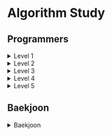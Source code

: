 # Algorithm Study

## Programmers

<details>
<summary>Level 1</summary>
<div markdown="1">
<ul>
<li><a href="https://github.com/choinara0/Algorithm/tree/master/Programmer/Level%201/3%EC%A7%84%EB%B2%95%EB%92%A4%EC%A7%91%EA%B8%B0">3진법 뒤집기</a></li>
<li><a href="https://github.com/choinara0/Algorithm/tree/master/Programmer/Level%201/K%EB%B2%88%EC%A7%B8%EC%88%98">K번째 수</a></li>
<li><a href="https://github.com/choinara0/Algorithm/tree/master/Programmer/Level%201/%5B3%EC%B0%A8%5Dn%EC%A7%84%EC%88%98%EA%B2%8C%EC%9E%84">[3차] n진수게임</a></li>
<li><a href="https://github.com/choinara0/Algorithm/tree/master/Programmer/Level%201/%EA%B0%80%EC%9A%B4%EB%8D%B0%20%EA%B8%80%EC%9E%90%20%EA%B0%80%EC%A0%B8%EC%98%A4%EA%B8%B0">가운데 글자 가져오기</a></li>
<li><a href="https://github.com/choinara0/Algorithm/tree/master/Programmer/Level%201/%EA%B0%99%EC%9D%80%EC%88%AB%EC%9E%90%EB%8A%94%EC%8B%AB%EC%96%B4">같은 숫자는 싫어</a></li>
<li><a href="https://github.com/choinara0/Algorithm/tree/master/Programmer/Level%201/%EB%8B%A4%ED%8A%B8%EA%B2%8C%EC%9E%84">다트 게임</a></li>
<li><a href="https://github.com/choinara0/Algorithm/tree/master/Programmer/Level%201/%EB%91%90%20%EA%B0%9C%20%EB%BD%91%EC%95%84%EC%84%9C%20%EB%8D%94%ED%95%98%EA%B8%B0">두 개 뽑아서 더하기</a></li>
<li><a href="https://github.com/choinara0/Algorithm/tree/master/Programmer/Level%201/%EB%91%90%20%EC%A0%95%EC%88%98%20%EC%82%AC%EC%9D%B4%EC%9D%98%20%ED%95%A9">두 정수 사이의 합</a></li>
<li><a href="https://github.com/choinara0/Algorithm/tree/master/Programmer/Level%201/%EB%A1%9C%EB%98%90%EC%9D%98%EC%B5%9C%EA%B3%A0%EC%88%9C%EC%9C%84%EC%99%80%EC%B5%9C%EC%A0%80%EC%88%9C%EC%9C%84">로또의 최고 순위와 최저 순위</a></li>
<li><a href="https://github.com/choinara0/Algorithm/tree/master/Programmer/Level%201/%EB%AA%A8%EC%9D%98%EA%B3%A0%EC%82%AC">모의고사</a></li>
<li><a href="https://github.com/choinara0/Algorithm/tree/master/Programmer/Level%201/%EB%AC%B8%EC%9E%90%EC%97%B4%20%EB%82%B4%20P%EC%99%80%20Y%EC%9D%98%20%EA%B0%9C%EC%88%98">문자열 내 p와 y의 개수</a></li>
<li><a href="https://github.com/choinara0/Algorithm/tree/master/Programmer/Level%201/%EB%AC%B8%EC%9E%90%EC%97%B4%20%EB%82%B4%EB%A6%BC%EC%B0%A8%EC%88%9C%EC%9C%BC%EB%A1%9C%20%EB%B0%B0%EC%B9%98%ED%95%98%EA%B8%B0">문자열 내림차순으로 배치하기</a></li>
<li><a href="https://github.com/choinara0/Algorithm/tree/master/Programmer/Level%201/%EB%AC%B8%EC%9E%90%EC%97%B4%20%EB%8B%A4%EB%A3%A8%EA%B8%B0%20%EA%B8%B0%EB%B3%B8">문자열 다루기 기본</a></li>
<li><a href="https://github.com/choinara0/Algorithm/tree/master/Programmer/Level%201/%EB%AC%B8%EC%9E%90%EC%97%B4%EC%9D%84%20%EC%A0%95%EC%88%98%EB%A1%9C%20%EB%B0%94%EA%BE%B8%EA%B8%B0">문자열 정수로 바꾸기</a></li>
<li><a href="https://github.com/choinara0/Algorithm/tree/master/Programmer/Level%201/%EB%B9%84%EB%B0%80%EC%A7%80%EB%8F%84">비밀지도</a></li>
<li><a href="https://github.com/choinara0/Algorithm/tree/master/Programmer/Level%201/%EC%84%9C%EC%9A%B8%EC%97%90%EC%84%9C%20%EA%B9%80%EC%84%9C%EB%B0%A9%20%EC%B0%BE%EA%B8%B0">서울에서 김서방 찾기</a></li>
<li><a href="https://github.com/choinara0/Algorithm/tree/master/Programmer/Level%201/%EC%86%8C%EC%88%98%EB%A7%8C%EB%93%A4%EA%B8%B0">소수 만들기</a></li>
<li><a href="https://github.com/choinara0/Algorithm/tree/master/Programmer/Level%201/%EC%86%8C%EC%88%98%EC%B0%BE%EA%B8%B0">소수 찾기 </a></li>
<li><a href="https://github.com/choinara0/Algorithm/tree/master/Programmer/Level%201/%EC%88%98%EB%B0%95%EC%88%98%EB%B0%95%EC%88%98%EB%B0%95%EC%88%98%EB%B0%95%EC%88%98%EB%B0%95%EC%88%98%3F">수박수박수박수박수박수?</a></li>
<li><a href="https://github.com/choinara0/Algorithm/tree/master/Programmer/Level%201/%EC%8B%9C%EC%A0%80%EC%95%94%ED%98%B8">시저암호</a></li>
<li><a href="https://github.com/choinara0/Algorithm/tree/master/Programmer/Level%201/%EC%8B%A0%EA%B7%9C%20%EC%95%84%EC%9D%B4%EB%94%94%20%EC%B6%94%EC%B2%9C">신규 아이디 추천</a></li>
<Li><a href="https://github.com/choinara0/Algorithm/tree/master/Programmer/Level%201/%EC%8B%A4%ED%8C%A8%EC%9C%A8">실패율 </a></Li>
<li><a href="https://github.com/choinara0/Algorithm/tree/master/Programmer/Level%201/%EC%95%BD%EC%88%98%EC%9D%98%20%ED%95%A9">약수의 합 </a></li>
<li><a href="https://github.com/choinara0/Algorithm/tree/master/Programmer/Level%201/%EC%98%88%EC%82%B0">예산 </a></li>
<li><a href="https://github.com/choinara0/Algorithm/tree/master/Programmer/Level%201/%EC%99%84%EC%A3%BC%ED%95%98%EC%A7%80%20%EB%AA%BB%ED%95%9C%20%EC%84%A0%EC%88%98%EB%93%A4">완주하지 못한 선수들 </a></li>
<li><a href="https://github.com/choinara0/Algorithm/tree/master/Programmer/Level%201/%EC%9D%B4%EC%83%81%ED%95%9C%20%EB%AC%B8%EC%9E%90%20%EB%A7%8C%EB%93%A4%EA%B8%B0">이상한 문자 만들기 </a></li>
<li><a href="https://github.com/choinara0/Algorithm/tree/master/Programmer/Level%201/%EC%A0%95%EC%88%98%20%EB%82%B4%EB%A6%BC%EC%B0%A8%EC%88%9C%EC%9C%BC%EB%A1%9C%20%EB%B0%B0%EC%B9%98%ED%95%98%EA%B8%B0">정수 내림차순으로 배치하기</a></li>
<li><a href="https://github.com/choinara0/Algorithm/tree/master/Programmer/Level%201/%EC%A0%95%EC%88%98%20%EC%A0%9C%EA%B3%B1%EA%B7%BC%20%ED%8C%90%EB%B3%84">정수 제곱근 판별 </a></li>
<li><a href="https://github.com/choinara0/Algorithm/tree/master/Programmer/Level%201/%EC%A0%9C%EC%9D%BC%20%EC%9E%91%EC%9D%80%20%EC%88%98%20%EC%A0%9C%EA%B1%B0%ED%95%98%EA%B8%B0">제일 작은 수 제거하기 </a></li>
<li><a href="https://github.com/choinara0/Algorithm/tree/master/Programmer/Level%201/%EC%B2%B4%EC%9C%A1%EB%B3%B5">체육복 </a></li>
<li><a href="https://github.com/choinara0/Algorithm/tree/master/Programmer/Level%201/%EC%B5%9C%EB%8C%80%EA%B3%B5%EC%95%BD%EC%88%98%EC%99%80%20%EC%B5%9C%EC%86%8C%EA%B3%B5%EB%B0%B0%EC%88%98">최대공약수와 최대 공배수 </a></li>
<li><a href="https://github.com/choinara0/Algorithm/tree/master/Programmer/Level%201/%EC%BD%9C%EB%9D%BC%EC%B8%A0%EC%9D%98%20%EC%B6%94%EC%B8%A1">콜라츠의 추측</a></li>
<li><a href="https://github.com/choinara0/Algorithm/tree/master/Programmer/Level%201/%ED%81%AC%EB%A0%88%EC%9D%B8%20%EC%9D%B8%ED%98%95%EB%BD%91%EA%B8%B0%20%EA%B2%8C%EC%9E%84">크레인 인형뽑기 게임 </a></li>
<li><a href="https://github.com/choinara0/Algorithm/tree/master/Programmer/Level%201/%ED%82%A4%ED%8C%A8%EB%93%9C%20%EB%88%84%EB%A5%B4%EA%B8%B0">키패드 누르기 </a></li>
<li><a href="https://github.com/choinara0/Algorithm/tree/master/Programmer/Level%201/%ED%8F%B0%EC%BC%93%EB%AA%AC">폰켓몬 </a></li>
<li><a href="https://github.com/choinara0/Algorithm/tree/master/Programmer/Level%201/%ED%95%98%EC%83%A4%EB%93%9C%20%EC%88%98">하샤드 수 </a></li>
<li><a href="https://github.com/choinara0/Algorithm/tree/master/Programmer/Level%201/%ED%95%B8%EB%93%9C%ED%8F%B0%20%EB%B2%88%ED%98%B8%20%EA%B0%80%EB%A6%AC%EA%B8%B0">핸드폰 번호 가리기 </a></li>
<li><a href="https://github.com/choinara0/Algorithm/tree/master/Programmer/Level%201/%ED%96%89%EB%A0%AC%EC%9D%98%20%EB%8D%A7%EC%85%88">행렬의 덧셈 </a></li>
<li><a href="https://github.com/choinara0/Algorithm/tree/master/Programmer/Level%201/%EC%88%AB%EC%9E%90%20%EB%AC%B8%EC%9E%90%EC%97%B4%EA%B3%BC%20%EC%98%81%EB%8B%A8%EC%96%B4"> 숫자 문자열과 영단어 </a></li>
<li><a href="https://github.com/choinara0/Algorithm/tree/master/Programmer/Level%201/%EB%B6%80%EC%A1%B1%ED%95%9C%20%EA%B8%88%EC%95%A1%20%EA%B3%84%EC%82%B0%ED%95%98%EA%B8%B0"> 부족한 금액 계산하기 </a></li>
<li><a href="https://github.com/choinara0/Algorithm/tree/master/Programmer/Level%201/%EC%83%81%ED%98%B8%20%ED%8F%89%EA%B0%80"> 상호 평가 </a></li>
<li><a href="https://github.com/choinara0/Algorithm/tree/master/Programmer/Level%201/%EC%A7%81%EC%97%85%EA%B5%B0%20%EC%B6%94%EC%B2%9C%ED%95%98%EA%B8%B0"> 직업군 추천하기 </a></li>
<li><a href="https://github.com/choinara0/Algorithm/blob/master/Programmer/Level%201/%EB%B3%B5%EC%84%9C%20%EC%A0%95%EB%A0%AC%ED%95%98%EA%B8%B0/%EB%B3%B5%EC%84%9C%20%EC%A0%95%EB%A0%AC%ED%95%98%EA%B8%B0.py"> 복서 정렬하기 </a></li>
<li><a href="https://github.com/choinara0/Algorithm/tree/master/Programmer/Level%201/%EC%97%86%EB%8A%94%20%EC%88%AB%EC%9E%90%20%EB%8D%94%ED%95%98%EA%B8%B0"> 없는 숫자 더하기 </a></li>
<li><a href="https://github.com/choinara0/Algorithm/tree/master/Programmer/Level%201/%EC%B5%9C%EC%86%8C%EC%A7%81%EC%82%AC%EA%B0%81%ED%98%95"> 최소직사각형 </a></li>
<li><a href="https://github.com/choinara0/Algorithm/tree/master/Programmer/Level%201/%EB%82%98%EB%A8%B8%EC%A7%80%EA%B0%80%201%EC%9D%B4%20%EB%90%98%EB%8A%94%20%EC%88%98%20%EC%B0%BE%EA%B8%B0"> 나머지가 1이 되는 수 찾기 </a></li>

</ul>
</div>
</details>
<details>
<summary>Level 2</summary>
<div markdown="1">
<ul>
<li><a href="https://github.com/choinara0/Algorithm/tree/master/Programmer/Level%202/124%20%EB%82%98%EB%9D%BC%EC%9D%98%20%EC%88%AB%EC%9E%90">124 나라의 숫자</a></li>
<li><a href="https://github.com/choinara0/Algorithm/tree/master/Programmer/Level%202/2%EA%B0%9C%20%EC%9D%B4%ED%95%98%EB%A1%9C%20%EB%8B%A4%EB%A5%B8%20%EB%B9%84%ED%8A%B8%20-%20%EC%98%A4%EB%8B%B5">2개 이하로 다른 비트 </a></li>
<li><a href="https://github.com/choinara0/Algorithm/tree/master/Programmer/Level%202/H-Index">H-Index </a></li>
<li><a href="https://github.com/choinara0/Algorithm/tree/master/Programmer/Level%202/JadenCase%20%EB%AC%B8%EC%9E%90%EC%97%B4%20%EB%A7%8C%EB%93%A4%EA%B8%B0">JadenCase 문자열 만들기 </a></li>
<li><a href="https://github.com/choinara0/Algorithm/tree/master/Programmer/Level%202/N%EA%B0%9C%EC%9D%98%20%EC%B5%9C%EC%86%8C%EA%B3%B5%EB%B0%B0%EC%88%98">N개의 최소공배수 </a></li>
<li><a href="https://github.com/choinara0/Algorithm/tree/master/Programmer/Level%202/%EA%B0%80%EC%9E%A5%20%ED%81%B0%20%EC%88%98">가장 큰 수 </a></li>
<li><a href="https://github.com/choinara0/Algorithm/tree/master/Programmer/Level%202/%EA%B0%80%EC%9E%A5%20%ED%81%B0%20%EC%A0%95%EC%82%AC%EA%B0%81%ED%98%95%20%EC%B0%BE%EA%B8%B0">가장 큰 정사각형 찾기 </a></li>
<li><a href="https://github.com/choinara0/Algorithm/tree/master/Programmer/Level%202/%EA%B8%B0%EB%8A%A5%EA%B0%9C%EB%B0%9C">기능 개발</a></li>
<li><a href="https://github.com/choinara0/Algorithm/tree/master/Programmer/Level%202/%EB%8B%A4%EB%A6%AC%EB%A5%BC%20%EC%A7%80%EB%82%98%EB%8A%94%20%ED%8A%B8%EB%9F%AD">다리를 지나는 트럭 </a></li>
<li><a href="https://github.com/choinara0/Algorithm/tree/master/Programmer/Level%202/%EB%8B%A4%EC%9D%8C%20%ED%81%B0%20%EC%88%AB%EC%9E%90">다음 큰 숫자 </a></li>
<li><a href="https://github.com/choinara0/Algorithm/tree/master/Programmer/Level%202/%EB%8D%94%20%EB%A7%B5%EA%B2%8C">더 맵게 </a></li>
<li><a href="https://github.com/choinara0/Algorithm/tree/master/Programmer/Level%202/%EB%AC%B8%EC%9E%90%EC%97%B4%20%EC%95%95%EC%B6%95">문자열 압축 </a></li>
<li><a href="https://github.com/choinara0/Algorithm/tree/master/Programmer/Level%202/%EB%B0%A9%EA%B8%88%EA%B7%B8%EA%B3%A1">방금그곡 </a></li>
<li><a href="https://github.com/choinara0/Algorithm/tree/master/Programmer/Level%202/%EB%B0%B0%EC%83%81%20%EB%B9%84%EC%9A%A9%20%EC%B5%9C%EC%86%8C%ED%99%94">배상 비용 최소화 </a></li>
<li><a href="https://github.com/choinara0/Algorithm/tree/master/Programmer/Level%202/%EC%82%BC%EA%B0%81%EB%8B%AC%ED%8C%BD%EC%9D%B4">삼각달팽이 </a></li>
<li><a href="https://github.com/choinara0/Algorithm/tree/master/Programmer/Level%202/%EC%86%8C%EC%88%98%20%EC%B0%BE%EA%B8%B0">소수 찾기 </a></li>
<li><a href="https://github.com/choinara0/Algorithm/tree/master/Programmer/Level%202/%EC%88%AB%EC%9E%90%EC%9D%98%20%ED%91%9C%ED%98%84"> 숫자의 표현 </a></li>
<li><a href="https://github.com/choinara0/Algorithm/tree/master/Programmer/Level%202/%EC%8A%A4%ED%82%AC%ED%8A%B8%EB%A6%AC">스킬트리 </a></li>
<li><a href="https://github.com/choinara0/Algorithm/tree/master/Programmer/Level%202/%EC%95%BD%EC%88%98%EC%9D%98%20%EA%B0%9C%EC%88%98%EC%99%80%20%EB%8D%A7%EC%85%88">약수의 개수와 덧셈 </a></li>
<li><a href="https://github.com/choinara0/Algorithm/tree/master/Programmer/Level%202/%EC%98%81%EC%96%B4%20%EB%81%9D%EB%A7%90%EC%9E%87%EA%B8%B0">영어 끝말잇기 </a></li>
<li><a href="https://github.com/choinara0/Algorithm/tree/master/Programmer/Level%202/%EC%98%88%EC%83%81%20%EB%8C%80%EC%A7%84%ED%91%9C">예상 대진표 </a></li>
<li><a href="https://github.com/choinara0/Algorithm/tree/master/Programmer/Level%202/%EC%98%A4%ED%94%88%EC%B1%84%ED%8C%85%EB%B0%A9"> 오픈 채팅방 </a></li>
<li><a href="https://github.com/choinara0/Algorithm/tree/master/Programmer/Level%202/%EC%98%AC%EB%B0%94%EB%A5%B8%20%EA%B4%84%ED%98%B8">올바른 괄호 </a></li>
<li><a href="https://github.com/choinara0/Algorithm/tree/master/Programmer/Level%202/%EC%9D%B4%EC%A7%84%20%EB%B3%80%ED%99%98%20%EB%B0%98%EB%B3%B5%ED%95%98%EA%B8%B0">이진 변환 반복하기 </a></li>
<li><a href="https://github.com/choinara0/Algorithm/tree/master/Programmer/Level%202/%EC%A0%84%ED%99%94%EB%B2%88%ED%98%B8%20%EB%AA%A9%EB%A1%9D"> 전화번호 목록 </a></li>
<li><a href="https://github.com/choinara0/Algorithm/tree/master/Programmer/Level%202/%EC%A3%BC%EC%8B%9D%EA%B0%80%EA%B2%A9">주식가격</a></li>
<li><a href="https://github.com/choinara0/Algorithm/tree/master/Programmer/Level%202/%EC%A7%9D%EC%A7%80%EC%96%B4%EC%A0%9C%EA%B1%B0%ED%95%98%EA%B8%B0">짝지어 제거하기 </a></li>
<li><a href="https://github.com/choinara0/Algorithm/tree/master/Programmer/Level%202/%EC%B5%9C%EC%86%9F%EA%B0%92%EB%A7%8C%EB%93%A4%EA%B8%B0">최솟값만들기 </a></li>
<li><a href="https://github.com/choinara0/Algorithm/tree/master/Programmer/Level%202/%EC%B9%B4%ED%8E%AB">카펫 </a></li>
<li><a href="https://github.com/choinara0/Algorithm/tree/master/Programmer/Level%202/%EC%BF%BC%EB%93%9C%EC%95%95%EC%B6%95%20%ED%9B%84%20%EA%B0%9C%EC%88%98%20%EC%84%B8%EA%B8%B0-%20%EC%8B%A4%ED%8C%A8">쿼드압축 후 개수 세기 - 실패 </a></li>
<li><a href="https://github.com/choinara0/Algorithm/tree/master/Programmer/Level%202/%ED%83%80%EC%BC%93%EB%84%98%EB%B2%84"> 타켓넘버 </a></li>
<li><a href="https://github.com/choinara0/Algorithm/tree/master/Programmer/Level%202/%ED%8A%9C%ED%94%8C">튜플 </a></li>
<li><a href="https://github.com/choinara0/Algorithm/tree/master/Programmer/Level%202/%ED%94%84%EB%A6%B0%ED%84%B0">프린터 </a></li>
<li><a href="https://github.com/choinara0/Algorithm/tree/master/Programmer/Level%202/%ED%9A%8C%EC%82%AC%20%EC%88%AB%EC%9E%90%20%EA%B2%8C%EC%9E%84">회사 숫자 게임 </a></li>
<li><a href="https://github.com/choinara0/Algorithm/tree/master/Programmer/Level%202/%5B1%EC%B0%A8%5D%20%EC%BA%90%EC%8B%9C"> [1차] 캐시 </a></li>
<li><a href="https://github.com/choinara0/Algorithm/tree/master/Programmer/Level%202/%ED%81%B0%20%EC%88%98%20%EB%A7%8C%EB%93%A4%EA%B8%B0"> 큰 수 만들기 </a></li>
<li><a href="https://github.com/choinara0/Algorithm/tree/master/Programmer/Level%202/%EC%A0%90%ED%94%84%EC%99%80%20%EC%88%9C%EA%B0%84%EC%9D%B4%EB%8F%99"> 점프와 순간이동 </a></li>
<li><a href="https://github.com/choinara0/Algorithm/tree/master/Programmer/Level%202/%EA%B5%AC%EB%A9%8D%EB%B3%B4%ED%8A%B8"> 구멍 보트 </a></li>
<li><a href="https://github.com/choinara0/Algorithm/tree/master/Programmer/Level%202/%EB%95%85%EB%94%B0%EB%A8%B9%EA%B8%B0"> 땅따먹기 </a></li>
<li><a href="https://github.com/choinara0/Algorithm/tree/master/Programmer/Level%202/%EC%9C%84%EC%9E%A5"> 위장 </a></li>
<li><a href="https://github.com/choinara0/Algorithm/tree/master/Programmer/Level%202/%EA%B0%80%EC%9E%A5%20%ED%81%B0%20%EC%A0%95%EC%82%AC%EA%B0%81%ED%98%95%20%EC%B0%BE%EA%B8%B0"> 가장 큰 정사각형 찾기 "</a></li>
<li><a href="https://github.com/choinara0/Algorithm/tree/master/Programmer/Level%202/%EC%88%9C%EC%9C%84%20%EA%B2%80%EC%83%89"> 순위 검색 </a></li>
<li><a href="https://github.com/choinara0/Algorithm/tree/master/Programmer/Level%202/%ED%8C%8C%EC%9D%BC%EB%AA%85%20%EC%A0%95%EB%A0%AC"> 파일명 정렬 </a></li>
<li><a href="https://github.com/choinara0/Algorithm/tree/master/Programmer/Level%202/%EA%B4%84%ED%98%B8%20%ED%9A%8C%EC%A0%84%ED%95%98%EA%B8%B0"> 괄호 회전하기 </a></li>
<li><a href="https://github.com/choinara0/Algorithm/tree/master/Programmer/Level%202/%EA%B4%84%ED%98%B8%20%EB%B3%80%ED%99%98">괄호 변환 </a></li>
<li><a href="https://github.com/choinara0/Algorithm/tree/master/Programmer/Level%202/%EB%A9%94%EB%89%B4%20%EB%A6%AC%EB%89%B4%EC%96%BC"> 메뉴 리뉴얼 </a></li>
<li><a href="https://github.com/choinara0/Algorithm/tree/master/Programmer/Level%202/N%EC%A7%84%EC%88%98%20%EA%B2%8C%EC%9E%84"> N진수 게임 </a></li>
<li><a href="https://github.com/choinara0/Algorithm/tree/master/Programmer/Level%202/%EB%89%B4%EC%8A%A4%20%ED%81%B4%EB%9F%AC%EC%8A%A4%ED%84%B0%EB%A7%81"> 뉴스 클러스터링 </a></li>
<li><a href="https://github.com/choinara0/Algorithm/tree/master/Programmer/Level%202/%EB%A9%80%EC%A9%A1%ED%95%9C%20%EC%82%AC%EA%B0%81%ED%98%95"> 멀쩡한 사각형 </a></li>
<li><a href="https://github.com/choinara0/Algorithm/tree/master/Programmer/Level%202/%ED%96%89%EB%A0%AC%EC%9D%98%20%EA%B3%B1%EC%85%88"> 행렬의 곱셈 </a></li>
<li><a href="https://github.com/choinara0/Algorithm/tree/master/Programmer/Level%202/%EC%95%95%EC%B6%95"> 압축 </a></li>
<li><a href="https://github.com/choinara0/Algorithm/tree/master/Programmer/Level%202/%EC%88%98%EC%8B%9D%20%EC%B5%9C%EB%8C%80%ED%99%94"> 수식 최대화 </a></li>
<li><a href="https://github.com/choinara0/Algorithm/tree/master/Programmer/Level%202/%EB%AA%A8%EC%9D%8C%20%EC%82%AC%EC%A0%84"> 모음 사전 </a></li>
<li><a href="https://github.com/choinara0/Algorithm/tree/master/Programmer/Level%202/%EC%9E%85%EC%8B%A4%20%ED%87%B4%EC%8B%A4"> 입실 퇴실 </a></li>

</ul>
</div>
</details>
<details>
<summary>Level 3</summary>
<div markdown="1">
<ul>
<li><a href="https://github.com/choinara0/Algorithm/tree/master/Programmer/Level%203/%EB%84%A4%ED%8A%B8%EC%9B%8C%ED%81%AC"> 네트워크 </a></li>
<li><a href="https://github.com/choinara0/Algorithm/tree/master/Programmer/Level%203/%EB%8B%A8%EC%96%B4%20%EB%B3%80%ED%99%98"> 단어 변환 </a></li>
<li><a href="https://github.com/choinara0/Algorithm/tree/master/Programmer/Level%203/%EC%97%AC%ED%96%89%EA%B2%BD%EB%A1%9C"> 여행경로 </a></li>
</ul>
</div>
</details>
<details>
<summary>Level 4</summary>
<div markdown="1">

</div>
</details>
<details>
<summary>Level 5</summary>
<div markdown="1">

</div>
</details>


## Baekjoon

<details>
<summary>Baekjoon </summary>
<div markdown="1">
<ul>

<li><a href="https://github.com/choinara0/Algorithm/tree/master/Baekjoon/Graph%20Algorithm/DFS%EC%99%80%20BFS"> 1260번 - DFS와 BFS</a></li>
<li><a href="https://github.com/choinara0/Algorithm/tree/master/Baekjoon/Graph%20Algorithm/%ED%97%8C%EB%82%B4%EA%B8%B0%EB%8A%94%20%EC%B9%9C%EA%B5%AC%EA%B0%80%20%ED%95%84%EC%9A%94%ED%95%B4"> 21736번 - 헌내기는 친구가 필요해 </a></li>
<li><a href="https://github.com/choinara0/Algorithm/tree/master/Baekjoon/Graph%20Algorithm/%EB%B0%94%EC%9D%B4%EB%9F%AC%EC%8A%A4"> 2606번 - 바이러스 </a></li>
<li><a href="https://github.com/choinara0/Algorithm/tree/master/Baekjoon/Graph%20Algorithm/%EC%97%B0%EA%B2%B0%20%EC%9A%94%EC%86%8C%EC%9D%98%20%EA%B0%9C%EC%88%98"> 11724번 - 연결 요소의 개수 </a></li>
<li><a href="https://github.com/choinara0/Algorithm/tree/master/Baekjoon/Graph%20Algorithm/%EC%9C%A0%EA%B8%B0%EB%86%8D%20%EB%B0%B0%EC%B6%94"> 1012번 - 유기농 배추 </a></li>
<li><a href="https://github.com/choinara0/Algorithm/tree/master/Baekjoon/Graph%20Algorithm/%EC%84%AC%EC%9D%98%20%EA%B0%9C%EC%88%98"> 4963번 - 섬의 개수 </a></li>
<li><a href="https://github.com/choinara0/Algorithm/tree/master/Baekjoon/Graph%20Algorithm/%EC%95%88%EC%A0%84%20%EC%98%81%EC%97%AD"> 2468번 - 안전 영역 </a></li>
<li><a href="https://github.com/choinara0/Algorithm/tree/master/Baekjoon/Graph%20Algorithm/%EC%98%81%EC%83%81%20%EC%B2%98%EB%A6%AC"> 21938번 - 영상 처리 </a></li>
<li><a href="https://github.com/choinara0/Algorithm/tree/master/Baekjoon/Graph%20Algorithm/%EB%84%88%EA%B5%AC%EB%A6%AC%20%EA%B5%AC%EA%B5%AC"> 18126번 - 너구리 구구 </a></li>
<li><a href="https://github.com/choinara0/Algorithm/tree/master/Baekjoon/Greedy%20Algorithm"> 2839번 - 설탕 배달 </a></li>
<li><a href="https://github.com/choinara0/Algorithm/tree/master/Baekjoon/Dynamic%20Programming/1%EB%A1%9C%20%EB%A7%8C%EB%93%A4%EA%B8%B0"> 1463번 - 1로 만들기 </a></li>
<li><a href="https://github.com/choinara0/Algorithm/tree/master/Baekjoon/Dynamic%20Programming/1%2C%202%2C%203%20%EB%8D%94%ED%95%98%EA%B8%B0"> 9095번 - 1, 2, 3 더하기 </a></li>
<li><a href="https://github.com/choinara0/Algorithm/tree/master/Baekjoon/Dynamic%20Programming/%ED%94%BC%EB%B3%B4%EB%82%98%EC%B9%98%20%ED%95%A8%EC%88%98"> 1003번 - 피보나치 함수 </a></li>
<li><a href="https://github.com/choinara0/Algorithm/tree/master/Baekjoon/Graph%20Algorithm/%EC%88%A8%EB%B0%94%EA%BC%AD%EC%A7%88"> 1697번 - 숨바꼭질 </a></li>
<li><a href="https://github.com/choinara0/Algorithm/tree/master/Baekjoon/Graph%20Algorithm/%ED%86%A0%EB%A7%88%ED%86%A0"> 7576번 - 토마토 </a></li>
<li><a href="https://github.com/choinara0/Algorithm/tree/master/Baekjoon/Graph%20Algorithm/%EB%82%98%EC%9D%B4%ED%8A%B8%EC%9D%98%20%EC%9D%B4%EB%8F%99"> 7562번 - 나이트의 이동 </a></li>
<li><a href="https://github.com/choinara0/Algorithm/tree/master/Baekjoon/Graph%20Algorithm/%EB%AF%B8%EB%A1%9C%20%ED%83%90%EC%83%89"> 2178번 - 미로 탐색 </a></li>
<li><a href="https://github.com/choinara0/Algorithm/tree/master/Baekjoon/Graph%20Algorithm/%EB%8B%A8%EC%A7%80%EB%B2%88%ED%98%B8%EB%B6%99%EC%9D%B4%EA%B8%B0"> 2667번 - 단지번호붙이기g</a></li>
<li><a href="https://github.com/choinara0/Algorithm/tree/master/Baekjoon/Graph%20Algorithm/%EC%96%91"> 3184번 - 양 </a></li>
<li><a href="https://github.com/choinara0/Algorithm/tree/master/Baekjoon/Graph%20Algorithm/%EC%97%B0%EA%B5%AC%EC%86%8C"> 14502번 - 연구소 </a></li>
<li><a href="https://github.com/choinara0/Algorithm/tree/master/Baekjoon/Graph%20Algorithm/1753%EB%B2%88%20-%20%EC%B5%9C%EB%8B%A8%EA%B2%BD%EB%A1%9C"> 1753번 - 최단경로 </a></li>
<li><a href="https://github.com/choinara0/Algorithm/tree/master/Baekjoon/Graph%20Algorithm/7579%EB%B2%88%20-%20%ED%86%A0%EB%A7%88%ED%86%A0"> 7569번 - 토마토 </a></li>
<li><a href="https://github.com/choinara0/Algorithm/tree/master/Baekjoon/Graph%20Algorithm/13565%EB%B2%88%20-%20%EC%B9%A8%ED%88%AC"> 13565번 - 침투 </a></li>
<li><a href="https://github.com/choinara0/Algorithm/tree/master/Baekjoon/Graph%20Algorithm/10026%EB%B2%88%20-%20%EC%A0%81%EB%A1%9D%EC%83%89%EC%95%BD"> 10062번 - 적록색약 </a></li>
<li><a href="https://github.com/choinara0/Algorithm/tree/master/Baekjoon/Graph%20Algorithm/1987%EB%B2%88%20-%20%EC%95%8C%ED%8C%8C%EB%B2%B3"> 1987번 - 알파벳 </a></li>
<li><a href="https://github.com/choinara0/Algorithm/tree/master/Baekjoon/Graph%20Algorithm/2206%EB%B2%88%20-%20%EB%B2%BD%20%EB%B6%80%EC%88%98%EA%B3%A0%20%EC%9D%B4%EB%8F%99%ED%95%98%EA%B8%B0"> 2206번 - 벽 부수고 이동하기 </a></li>
<li><a href="https://github.com/choinara0/Algorithm/tree/master/Baekjoon/Graph%20Algorithm/1520%EB%B2%88%20-%20%EB%82%B4%EB%A6%AC%EB%A7%89%EA%B8%B8"> 1520번 - 내리막길 </a></li>
<li><a href="https://github.com/choinara0/Algorithm/tree/master/Baekjoon/BruteForce%20Algorithm/2503%EB%B2%88%20-%20%EC%88%AB%EC%9E%90%20%EC%95%BC%EA%B5%AC"> 2503번 - 숫자 야구 </a></li>
<li><a href="https://github.com/choinara0/Algorithm/tree/master/Baekjoon/BruteForce%20Algorithm/14501%EB%B2%88%20-%20%ED%87%B4%EC%82%AC"> 14501번 - 퇴사 </a></li>
<li><a href="https://github.com/choinara0/Algorithm/tree/master/Baekjoon/BruteForce%20Algorithm/2798%EB%B2%88%20-%20%EB%B8%94%EB%9E%99%EC%9E%AD"> 2798번 - 블랙잭 </a></li>
<li><a href="https://github.com/choinara0/Algorithm/tree/master/Baekjoon/BruteForce%20Algorithm/2309%EB%B2%88%20-%20%EC%9D%BC%EA%B3%B1%20%EB%82%9C%EC%9F%81%EC%9D%B4"> 2309번 - 일곱 난쟁이 </a></li>
<li><a href="https://github.com/choinara0/Algorithm/tree/master/Baekjoon/BruteForce%20Algorithm/7568%EB%B2%88%20-%20%EB%8D%A9%EC%B9%98"> 7568번 - 덩치 </a></li>
<li><a href="https://github.com/choinara0/Algorithm/tree/master/Baekjoon/BruteForce%20Algorithm/1436%EB%B2%88%20-%20%EC%98%81%ED%99%94%EA%B0%90%EB%8F%85%20%EC%88%8C"> 1436번 - 영화감독 숌 </a></li>
<li><a href="https://github.com/choinara0/Algorithm/tree/master/Baekjoon/BruteForce%20Algorithm/10974%EB%B2%88%20-%20%EB%AA%A8%EB%93%A0%20%EC%88%9C%EC%97%B4"> 10974번 - 모든 순열 </a></li>
<li><a href="https://github.com/choinara0/Algorithm/tree/master/Baekjoon/BruteForce%20Algorithm/10819%EB%B2%88%20-%20%EC%B0%A8%EC%9D%B4%EB%A5%BC%20%EC%B5%9C%EB%8C%80%EB%A1%9C"> 10819번 - 차이를 최대로 </a></li>
<li><a href="https://github.com/choinara0/Algorithm/tree/master/Baekjoon/BruteForce%20Algorithm/9663%EB%B2%88%20-%20N-Queen"> 9663번 - N-Queen </a></li>
<li><a href="https://github.com/choinara0/Algorithm/tree/master/Baekjoon/BruteForce%20Algorithm/10971%EB%B2%88%20-%20%EC%99%B8%ED%8C%90%EC%9B%90%20%EC%88%9C%ED%9A%8C%202"> 10981번 - 외판원 순회 2</a></li>
<li><a href="https://github.com/choinara0/Algorithm/tree/master/Baekjoon/Graph%20Algorithm/3055%EB%B2%88%20-%20%ED%83%88%EC%B6%9C"> 3055번 - 탈출 </a></li>
<li><a href="https://github.com/choinara0/Algorithm/tree/master/Baekjoon/Graph%20Algorithm/16234%EB%B2%88%20-%20%EC%9D%B8%EA%B5%AC%20%EC%9D%B4%EB%8F%99"> 16234번 - 인구 이동 </a></li>
<li><a href="https://github.com/choinara0/Algorithm/tree/master/Baekjoon/BackTracking/15649%EB%B2%88%20-%20N%EA%B3%BC%20M(1)"> 15649번 - N과 M(1) </a></li>
<li><a href="https://github.com/choinara0/Algorithm/tree/master/Baekjoon/BackTracking/15650%EB%B2%88%20-%20N%EA%B3%BC%20M(2)"> 15650번 - N과 M(2) </a></li>
<li><a href="https://github.com/choinara0/Algorithm/tree/master/Baekjoon/BackTracking/15651%EB%B2%88%20-%20N%EA%B3%BC%20M(3)"> 15651번 - N과 M(3) </a></li>
<li><a href="https://github.com/choinara0/Algorithm/tree/master/Baekjoon/BackTracking/15652%EB%B2%88%20-%20N%EA%B3%BC%20M(4)"> 15652번 - N과 M(4) </a></li>
<li><a href="https://github.com/choinara0/Algorithm/tree/master/Baekjoon/BackTracking/15653%EB%B2%88%20-%20N%EA%B3%BC%20M(5)"> 15654번 - N과 M(5) </a></li>
<li><a href="https://github.com/choinara0/Algorithm/tree/master/Baekjoon/BackTracking/15655%EB%B2%88%20-%20N%EA%B3%BC%20M(6)"> 15655번 - N과 M(6) </a></li>
<li><a href="https://github.com/choinara0/Algorithm/tree/master/Baekjoon/BackTracking/15656%EB%B2%88%20-%20N%EA%B3%BC%20M(7)"> 15656번 - N과 M(7) </a></li>
<li><a href="https://github.com/choinara0/Algorithm/tree/master/Baekjoon/BackTracking/15657%EB%B2%88%20-%20N%EA%B3%BC%20M(8)"> 15657번 - N과 M(8) </a></li>
<li><a href="https://github.com/choinara0/Algorithm/tree/master/Baekjoon/BackTracking/15663%EB%B2%88%20-%20N%EA%B3%BC%20M(9)"> 15663번 - N과 M(9) </a></li>
<li><a href="https://github.com/choinara0/Algorithm/tree/master/Baekjoon/BackTracking/15664%EB%B2%88%20-%20N%EA%B3%BC%20M(10)"> 15664번 - N과 M(10) </a></li>
<li><a href="https://github.com/choinara0/Algorithm/tree/master/Baekjoon/BackTracking/15664%EB%B2%88%20-%20N%EA%B3%BC%20M(10)"> 15665번 - N과 M(11) </a></li>
<li><a href="https://github.com/choinara0/Algorithm/tree/master/Baekjoon/BackTracking/15664%EB%B2%88%20-%20N%EA%B3%BC%20M(10)"> 15666번 - N과 M(12) </a></li>
<li><a href="https://github.com/choinara0/Algorithm/tree/master/Baekjoon/BackTracking/6603%EB%B2%88%20-%20%EB%A1%9C%EB%98%90"> 6603번 - 로또 </a></li>
<li><a href="https://github.com/choinara0/Algorithm/tree/master/Baekjoon/BackTracking/14889%EB%B2%88%20-%20%EC%8A%A4%ED%83%80%ED%8A%B8%EC%99%80%20%EB%A7%81%ED%81%AC"> 14889번 - 스타트와 링크 </a></li>
<li><a href="https://github.com/choinara0/Algorithm/tree/master/Baekjoon/BackTracking/2529%EB%B2%88%20-%20%EB%B6%80%EB%93%B1%ED%98%B8"> 2529번 - 부등호 </a></li>
<li><a href="https://github.com/choinara0/Algorithm/tree/master/Baekjoon/BackTracking/14888%EB%B2%88%20-%20%EC%97%B0%EC%82%B0%EC%9E%90%20%EB%81%BC%EC%9B%8C%EB%84%A3%EA%B8%B0"> 14888번 - 연산자 끼워넣기 </a></li>
<li><a href="https://github.com/choinara0/Algorithm/tree/master/Baekjoon/BackTracking/1062%EB%B2%88%20-%20%EA%B0%80%EB%A5%B4%EC%B9%A8"> 1062번 - 가르침 </a></li>
<li><a href="https://github.com/choinara0/Algorithm/tree/master/Baekjoon/BackTracking/2580%EB%B2%88%20-%20%EC%8A%A4%EB%8F%84%EC%BF%A0"> 2580번 - 스도쿠 </a></li>
<li><a href="https://github.com/choinara0/Algorithm/tree/master/Baekjoon/BackTracking/2023%EB%B2%88%20-%20%EC%8B%A0%EA%B8%B0%ED%95%9C%20%EC%86%8C%EC%88%98"> 2023번 - 신기한 소수 </a></li>
<li><a href="https://github.com/choinara0/Algorithm/tree/master/Baekjoon/BackTracking/1038%EB%B2%88%20-%20%EA%B0%90%EC%86%8C%ED%95%98%EB%8A%94%20%EC%88%98"> 1038번 - 감소하는 수 </a></li>
<li><a href="https://github.com/choinara0/Algorithm/tree/master/Baekjoon/Dynamic%20Programming/2579%EB%B2%88%20-%20%EA%B3%84%EB%8B%A8%20%EC%98%A4%EB%A5%B4%EA%B8%B0"> 2579번 - 계단 오르기 </a></li>
<li><a href="https://github.com/choinara0/Algorithm/tree/master/Baekjoon/Dynamic%20Programming/1149%EB%B2%88%20-%20RGB%EA%B1%B0%EB%A6%AC%20"> 1149번 - RGB거리 </a></li>
<li><a href="https://github.com/choinara0/Algorithm/tree/master/Baekjoon/Dynamic%20Programming/1932%EB%B2%88%20-%20%EC%A0%95%EC%88%98%20%EC%82%BC%EA%B0%81%ED%98%95"> 1932번 - 정수 삼각형 </a></li>
<li><a href="https://github.com/choinara0/Algorithm/tree/master/Baekjoon/Dynamic%20Programming/2156%EB%B2%88%20-%20%ED%8F%AC%EB%8F%84%EC%A3%BC%20%EC%8B%9C%EC%8B%9D"> 2156번 - 포도주 시식 </a></li>
<li><a href="https://github.com/choinara0/Algorithm/tree/master/Baekjoon/Dynamic%20Programming/11057%EB%B2%88%20-%20%EC%98%A4%EB%A5%B4%EB%A7%89%20%EC%88%98"> 11057번 - 오르막 수 </a></li>
<li><a href="https://github.com/choinara0/Algorithm/tree/master/Baekjoon/Dynamic%20Programming/10844%EB%B2%88%20-%20%EC%89%AC%EC%9A%B4%20%EA%B3%84%EB%8B%A8%20%EC%88%98"> 11084번 - 쉬운 계단 수 </a></li>
<li><a href="https://github.com/choinara0/Algorithm/tree/master/Baekjoon/Dynamic%20Programming/11053%EB%B2%88%20-%20%EA%B0%80%EC%9E%A5%20%EA%B8%B4%20%EC%A6%9D%EA%B0%80%ED%95%98%EB%8A%94%20%EB%B6%80%EB%B6%84%20%EC%88%98%EC%97%B4"> 11053번 - 가장 긴 증가하는 부분 수열 </a></li>
<li><a href="https://github.com/choinara0/Algorithm/tree/master/Baekjoon/Dynamic%20Programming/1912%EB%B2%88%20-%20%EC%97%B0%EC%86%8D%ED%95%A9"> 1912번 - 연속합 </a></li>
<li><a href="https://github.com/choinara0/Algorithm/tree/master/Baekjoon/Dynamic%20Programming/11055%EB%B2%88%20-%20%EA%B0%80%EC%9E%A5%20%ED%81%B0%20%EC%A6%9D%EA%B0%80%20%EB%B6%80%EB%B6%84%20%EC%88%98%EC%97%B4"> 11055번 - 가장 큰 증가 부분 수열 </a></li>
<li><a href="https://github.com/choinara0/Algorithm/tree/master/Baekjoon/Dynamic%20Programming/11722%EB%B2%88%20-%20%EA%B0%80%EC%9E%A5%20%EA%B8%B4%20%EA%B0%90%EC%86%8C%ED%95%98%EB%8A%94%20%EB%B6%80%EB%B6%84%20%EC%88%98%EC%97%B4"> 11722번 - 가장 긴 감소하는 부분 수열 </a></li>
<li><a href="https://github.com/choinara0/Algorithm/tree/master/Baekjoon/PriorityQueue/1927%EB%B2%88%20-%20%EC%B5%9C%EC%86%8C%20%ED%9E%99"> 1927번 - 최소 힙 </a></li>
<li><a href="https://github.com/choinara0/Algorithm/tree/master/Baekjoon/PriorityQueue/11279%EB%B2%88%20-%20%EC%B5%9C%EB%8C%80%ED%9E%99"> 11279번 - 최대 힙 </a></li>
<li><a href="https://github.com/choinara0/Algorithm/tree/master/Baekjoon/PriorityQueue/11286%EB%B2%88%20-%20%EC%A0%88%EB%8C%80%EA%B0%92%20%ED%9E%99"> 11286번 - 절대값 힙 </a></li>
<li><a href="https://github.com/choinara0/Algorithm/tree/master/Baekjoon/PriorityQueue/1715%EB%B2%88%20-%20%EC%B9%B4%EB%93%9C%20%EC%A0%95%EB%A0%AC%ED%95%98%EA%B8%B0"> 1715번 - 카드 정렬하기 </a></li>
<li><a href="https://github.com/choinara0/Algorithm/tree/master/Baekjoon/PriorityQueue/15903%EB%B2%88%20-%20%EC%B9%B4%EB%93%9C%20%ED%95%A9%EC%B2%B4%20%EB%86%80%EC%9D%B4"> 15903번 - 카드 합체 놀이 </a></li>
<li><a href="https://github.com/choinara0/Algorithm/tree/master/Baekjoon/PriorityQueue/7662%EB%B2%88%20-%20%EC%9D%B4%EC%A4%91%20%EC%9A%B0%EC%84%A0%EC%88%9C%EC%9C%84%20%ED%81%90"> 7662번 - 이중 우선순위 큐 </a></li>
<li><a href="https://github.com/choinara0/Algorithm/tree/master/Baekjoon/PriorityQueue/2075%EB%B2%88%20-%20N%EB%B2%88%EC%A7%B8%20%ED%81%B0%20%EC%88%98"> 2075번 - N번째 큰 수  </a></li>
<li><a href="https://github.com/choinara0/Algorithm/tree/master/Baekjoon/PriorityQueue/11000%EB%B2%88%20-%20%EA%B0%95%EC%9D%98%EC%8B%A4%20%EB%B0%B0%EC%A0%95"> 11000번 - 강의실 배정 </a></li>
<li><a href="https://github.com/choinara0/Algorithm/tree/master/Baekjoon/PriorityQueue/1374%EB%B2%88%20-%20%EA%B0%95%EC%9D%98%EC%8B%A4"> 1374번 - 강의실 </a></li>
<li><a href="https://github.com/choinara0/Algorithm/tree/master/Baekjoon/PriorityQueue/19598%EB%B2%88%20-%20%EC%B5%9C%EC%86%8C%20%ED%9A%8C%EC%9D%98%EC%8B%A4%20%EA%B0%9C%EC%88%98"> 19598번 - 최소 회의실 개수 </a></li>
<li><a href="https://github.com/choinara0/Algorithm/tree/master/Baekjoon/PriorityQueue/13975%EB%B2%88%20-%20%ED%8C%8C%EC%9D%BC%20%ED%95%A9%EC%B9%98%EA%B8%B0%203"> 13975번 - 파일 합치기 3 </a></li>
<li><a href="https://github.com/choinara0/Algorithm/tree/master/Baekjoon/PriorityQueue/1655%EB%B2%88%20-%20%EA%B0%80%EC%9A%B4%EB%8D%B0%EB%A5%BC%20%EB%A7%90%ED%95%B4%EC%9A%94"> 1655번 - 가운데를 말해요 </a></li>
<li><a href="https://github.com/choinara0/Algorithm/tree/master/Baekjoon/PriorityQueue/19640%EB%B2%88%20-%20%ED%99%94%EC%9E%A5%EC%8B%A4%20%EA%B7%9C%EC%B9%99"> 19640번 - 화장실 규칙 </a></li>
<li><a href="https://github.com/choinara0/Algorithm/tree/master/Baekjoon/PriorityQueue/14235%EB%B2%88%20-%20%ED%81%AC%EB%A6%AC%EC%8A%A4%EB%A7%88%EC%8A%A4%20%EC%84%A0%EB%AC%BC"> 14235번 - 크리스마스 선물 </a></li>
<li><a href="https://github.com/choinara0/Algorithm/tree/master/Baekjoon/PriorityQueue/2109%EB%B2%88%20-%20%EC%88%9C%ED%9A%8C%EA%B0%95%EC%97%B0"> 2109번 - 순회강연 </a></li>
<li><a href="https://github.com/choinara0/Algorithm/tree/master/Baekjoon/PriorityQueue/1718%EB%B2%88%20-%20%EC%BB%B5%EB%9D%BC%EB%A9%B4"> 1718번 - 컵라면 </a></li>
<li><a href="https://github.com/choinara0/Algorithm/tree/master/Baekjoon/PriorityQueue/1766%EB%B2%88%20-%20%EB%AC%B8%EC%A0%9C%EC%A7%91"> 1766번 - 문제집 </a></li>
<li><a href="https://github.com/choinara0/Algorithm/tree/master/Baekjoon/Binary%20Search/1920%EB%B2%88%20-%20%EC%88%98%20%EC%B0%BE%EA%B8%B0"> 1920번 - 수 찾기 </a></li>
<li><a href="https://github.com/choinara0/Algorithm/tree/master/Baekjoon/Binary%20Search/10815%EB%B2%88%20-%20%EC%88%AB%EC%9E%90%20%EC%B9%B4%EB%93%9C"> 10815번 - 숫자 카드 </a></li>
<li><a href="https://github.com/choinara0/Algorithm/tree/master/Baekjoon/Binary%20Search/10816%EB%B2%88%20-%20%EC%88%AB%EC%9E%90%20%EC%B9%B4%EB%93%9C%202"> 10816번 - 숫자 카드 2 </a></li>
<li><a href="https://github.com/choinara0/Algorithm/tree/master/Baekjoon/Binary%20Search/1654%EB%B2%88%20-%20%EB%9E%9C%EC%84%A0%20%EC%9E%90%EB%A5%B4%EA%B8%B0"> 1654번 - 랜선 자르기 </a></li>
<li><a href="https://github.com/choinara0/Algorithm/tree/master/Baekjoon/Binary%20Search/2805%EB%B2%88%20-%20%EB%82%98%EB%AC%B4%20%EC%9E%90%EB%A5%B4%EA%B8%B0"> 2805번 - 나무 자르기 </a></li>
<li><a href="https://github.com/choinara0/Algorithm/tree/master/Baekjoon/Binary%20Search/2512%EB%B2%88%20-%20%EC%98%88%EC%82%B0"> 2512번 - 예산 </a></li>
<li><a href="https://github.com/choinara0/Algorithm/tree/master/Baekjoon/Binary%20Search/1300%EB%B2%88%20-%20K%EB%B2%88%EC%A7%B8%20%EC%88%98"> 1300번 - K번째 수 </a></li>
<li><a href="https://github.com/choinara0/Algorithm/tree/master/Baekjoon/Binary%20Search/2470%EB%B2%88%20-%20%EB%91%90%20%EC%9A%A9%EC%95%A1"> 2470번 - 두 용액 </a></li>
<li><a href="https://github.com/choinara0/Algorithm/tree/master/Baekjoon/Binary%20Search/2467%EB%B2%88%20-%20%EC%9A%A9%EC%95%A1"> 2467번 - 용액 </a></li>
<li><a href="https://github.com/choinara0/Algorithm/tree/master/Baekjoon/Binary%20Search/2473%EB%B2%88%20-%20%EC%84%B8%20%EC%9A%A9%EC%95%A1"> 2473번 - 세 용액 </a></li>
<li><a href="https://github.com/choinara0/Algorithm/tree/master/Baekjoon/Two%20Pointer/2003%EB%B2%88%20-%20%EC%88%98%EB%93%A4%EC%9D%98%20%ED%95%A9%202"> 2003번 - 수들의 합 2 </a></li>
<li><a href="https://github.com/choinara0/Algorithm/tree/master/Baekjoon/Two%20Pointer/2559%EB%B2%88%20-%20%EC%88%98%EC%97%B4"> 2559번 - 수열 </a></li>
<li><a href="https://github.com/choinara0/Algorithm/tree/master/Baekjoon/Two%20Pointer/3273%EB%B2%88%20-%20%EB%91%90%20%EC%88%98%EC%9D%98%20%ED%95%A9"> 3273번 - 두 수의 합 </a></li>
<li><a href="https://github.com/choinara0/Algorithm/tree/master/Baekjoon/Two%20Pointer/1806%EB%B2%88%20-%20%EB%B6%80%EB%B6%84%ED%95%A9"> 1806번 - 부분합 </a></li>
<li><a href="https://github.com/choinara0/Algorithm/tree/master/Baekjoon/Two%20Pointer/1644%EB%B2%88%20-%20%EC%86%8C%EC%88%98%EC%9D%98%20%EC%97%B0%EC%86%8D%ED%95%A9"> 1644번 - 소수의 연속합 </a></li>
<li><a href="https://github.com/choinara0/Algorithm/tree/master/Baekjoon/Two%20Pointer/2531%EB%B2%88%20-%20%ED%9A%8C%EC%A0%84%20%EC%B4%88%EB%B0%A5"> 2513번 - 회전 초밥 </a></li>
<li><a href="https://github.com/choinara0/Algorithm/tree/master/Baekjoon/Two%20Pointer/15916%EB%B2%88%20-%20%ED%9A%8C%EC%A0%84%20%EC%B4%88%EB%B0%A5"> 15961번 - 회전 초밥 </a></li>
<li><a href="https://github.com/choinara0/Algorithm/tree/master/Baekjoon/Two%20Pointer/1940%EB%B2%88%20-%20%EC%A3%BC%EB%AA%BD"> 1940번 - 주몽 </a></li>
<li><a href="https://github.com/choinara0/Algorithm/tree/master/Baekjoon/Two%20Pointer/2018%EB%B2%88%20-%20%EC%88%98%EB%93%A4%EC%9D%98%20%ED%95%A9%205"> 2018번 - 수들의 합 5 </a></li>
<li><a href="https://github.com/choinara0/Algorithm/tree/master/Baekjoon/Graph%20Algorithm/2583%EB%B2%88%20-%20%EC%98%81%EC%97%AD%20%EA%B5%AC%ED%95%98%EA%B8%B0"> 2583번 - 영역 구하기 </a></li>
<li><a href="https://github.com/choinara0/Algorithm/tree/master/Baekjoon/Graph%20Algorithm/2589%EB%B2%88%20-%20%EB%B3%B4%EB%AC%BC%EC%84%AC"> 2589번 - 보물섬 </a></li>
<li><a href="https://github.com/choinara0/Algorithm/tree/master/Baekjoon/Graph%20Algorithm/12851%EB%B2%88%20-%20%EC%88%A8%EB%B0%94%EA%BC%AD%EC%A7%88%202"> 12815번 - 숨바꼮질 2 /li>

</ul>
</div>
</details>





